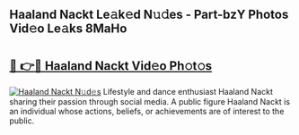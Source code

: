 ## Haaland Nackt Le𝚊k𝚎d N𝚞𝚍es - Part-bzY Photos Vid𝚎o Le𝚊ks 8MaHo

# <h2><a href="http://fb6spt.evod.top/?m=Haaland+Nackt">🔗 👉🔴 Haaland Nackt Vid𝚎o Ph𝚘t𝚘s</a></h2>

[![Haaland Nackt N𝚞d𝚎s](https://i.imgur.com/8V9OHl7.gif)](http://fb6spt.evod.top/?m=Haaland+Nackt)
Lifestyle and dance enthusiast Haaland Nackt sharing their passion through social media. A public figure Haaland Nackt is an individual whose actions, beliefs, or achievements are of interest to the public. 

